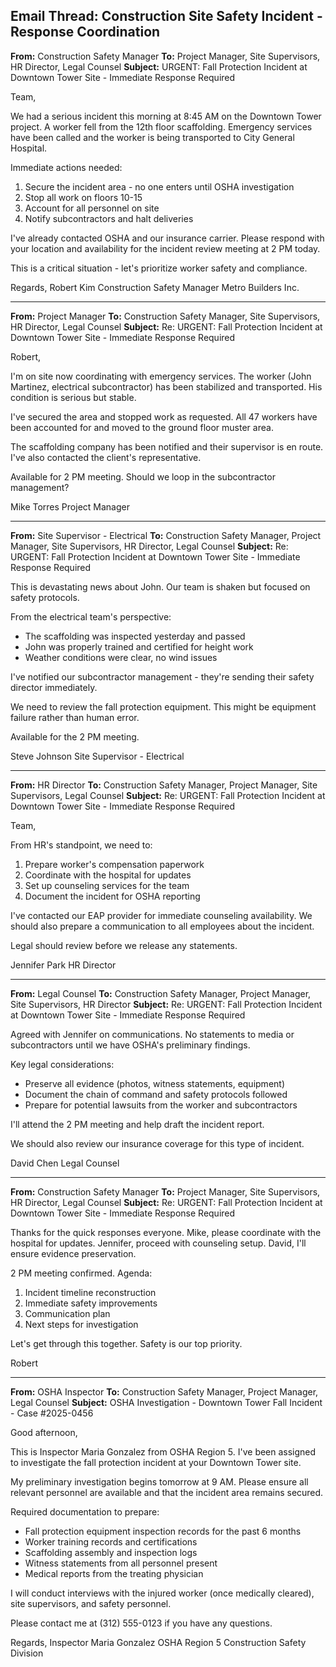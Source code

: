 ## Email Thread: Construction Site Safety Incident - Response Coordination

**From:** Construction Safety Manager
**To:** Project Manager, Site Supervisors, HR Director, Legal Counsel
**Subject:** URGENT: Fall Protection Incident at Downtown Tower Site - Immediate Response Required

Team,

We had a serious incident this morning at 8:45 AM on the Downtown Tower project. A worker fell from the 12th floor scaffolding. Emergency services have been called and the worker is being transported to City General Hospital.

Immediate actions needed:
1. Secure the incident area - no one enters until OSHA investigation
2. Stop all work on floors 10-15
3. Account for all personnel on site
4. Notify subcontractors and halt deliveries

I've already contacted OSHA and our insurance carrier. Please respond with your location and availability for the incident review meeting at 2 PM today.

This is a critical situation - let's prioritize worker safety and compliance.

Regards,
Robert Kim
Construction Safety Manager
Metro Builders Inc.

---

**From:** Project Manager
**To:** Construction Safety Manager, Site Supervisors, HR Director, Legal Counsel
**Subject:** Re: URGENT: Fall Protection Incident at Downtown Tower Site - Immediate Response Required

Robert,

I'm on site now coordinating with emergency services. The worker (John Martinez, electrical subcontractor) has been stabilized and transported. His condition is serious but stable.

I've secured the area and stopped work as requested. All 47 workers have been accounted for and moved to the ground floor muster area.

The scaffolding company has been notified and their supervisor is en route. I've also contacted the client's representative.

Available for 2 PM meeting. Should we loop in the subcontractor management?

Mike Torres
Project Manager

---

**From:** Site Supervisor - Electrical
**To:** Construction Safety Manager, Project Manager, Site Supervisors, HR Director, Legal Counsel
**Subject:** Re: URGENT: Fall Protection Incident at Downtown Tower Site - Immediate Response Required

This is devastating news about John. Our team is shaken but focused on safety protocols.

From the electrical team's perspective:
- The scaffolding was inspected yesterday and passed
- John was properly trained and certified for height work
- Weather conditions were clear, no wind issues

I've notified our subcontractor management - they're sending their safety director immediately.

We need to review the fall protection equipment. This might be equipment failure rather than human error.

Available for the 2 PM meeting.

Steve Johnson
Site Supervisor - Electrical

---

**From:** HR Director
**To:** Construction Safety Manager, Project Manager, Site Supervisors, Legal Counsel
**Subject:** Re: URGENT: Fall Protection Incident at Downtown Tower Site - Immediate Response Required

Team,

From HR's standpoint, we need to:
1. Prepare worker's compensation paperwork
2. Coordinate with the hospital for updates
3. Set up counseling services for the team
4. Document the incident for OSHA reporting

I've contacted our EAP provider for immediate counseling availability. We should also prepare a communication to all employees about the incident.

Legal should review before we release any statements.

Jennifer Park
HR Director

---

**From:** Legal Counsel
**To:** Construction Safety Manager, Project Manager, Site Supervisors, HR Director
**Subject:** Re: URGENT: Fall Protection Incident at Downtown Tower Site - Immediate Response Required

Agreed with Jennifer on communications. No statements to media or subcontractors until we have OSHA's preliminary findings.

Key legal considerations:
- Preserve all evidence (photos, witness statements, equipment)
- Document the chain of command and safety protocols followed
- Prepare for potential lawsuits from the worker and subcontractors

I'll attend the 2 PM meeting and help draft the incident report.

We should also review our insurance coverage for this type of incident.

David Chen
Legal Counsel

---

**From:** Construction Safety Manager
**To:** Project Manager, Site Supervisors, HR Director, Legal Counsel
**Subject:** Re: URGENT: Fall Protection Incident at Downtown Tower Site - Immediate Response Required

Thanks for the quick responses everyone. Mike, please coordinate with the hospital for updates. Jennifer, proceed with counseling setup. David, I'll ensure evidence preservation.

2 PM meeting confirmed. Agenda:
1. Incident timeline reconstruction
2. Immediate safety improvements
3. Communication plan
4. Next steps for investigation

Let's get through this together. Safety is our top priority.

Robert

---

**From:** OSHA Inspector
**To:** Construction Safety Manager, Project Manager, Legal Counsel
**Subject:** OSHA Investigation - Downtown Tower Fall Incident - Case #2025-0456

Good afternoon,

This is Inspector Maria Gonzalez from OSHA Region 5. I've been assigned to investigate the fall protection incident at your Downtown Tower site.

My preliminary investigation begins tomorrow at 9 AM. Please ensure all relevant personnel are available and that the incident area remains secured.

Required documentation to prepare:
- Fall protection equipment inspection records for the past 6 months
- Worker training records and certifications
- Scaffolding assembly and inspection logs
- Witness statements from all personnel present
- Medical reports from the treating physician

I will conduct interviews with the injured worker (once medically cleared), site supervisors, and safety personnel.

Please contact me at (312) 555-0123 if you have any questions.

Regards,
Inspector Maria Gonzalez
OSHA Region 5
Construction Safety Division
